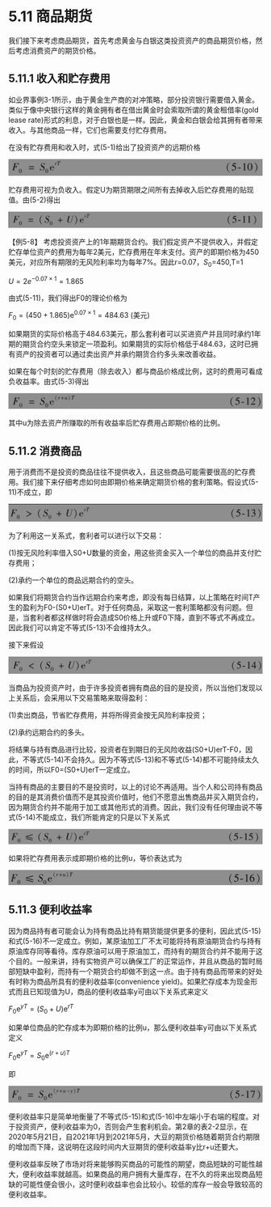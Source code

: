 # 5.11 商品期货

我们接下来考虑商品期货，首先考虑黄金与白银这类投资资产的商品期货价格，然后考虑消费资产的期货价格。

## 5.11.1 收入和贮存费用

如业界事例3-1所示，由于黄金生产商的对冲策略，部分投资银行需要借入黄金。类似于像中央银行这样的黄金拥有者在借出黄金时会索取所谓的黄金租借率(gold lease rate)形式的利息，对于白银也是一样。因此，黄金和白银会给其拥有者带来收入。与其他商品一样，它们也需要支付贮存费用。

在没有贮存费用和收入时，式(5-1)给出了投资资产的远期价格

![](images/2024-02-22-16-12-31.png)

贮存费用可视为负收入。假定U为期货期限之间所有去掉收入后贮存费用的贴现值。由(5-2)得出

![](images/2024-02-22-16-12-56.png)

【例5-8】 考虑投资资产上的1年期期货合约。我们假定资产不提供收入，并假定贮存单位资产的费用为每年2美元，贮存费用在年末支付。资产的即期价格为450美元，对应所有期限的无风险利率均为每年7%。因此r=0.07，$`S_0`$=450,T=1

$`U=2 e^{-0.07 \times 1}=1.865`$

由式(5-11)，我们得出F0的理论价格为

$`F_0=(450+1.865) \mathrm{e}^{0.07 \times 1}=484.63 \text { (美元) }`$

如果期货的实际价格高于484.63美元，那么套利者可以买进资产并且同时承约1年期的期货合约空头来锁定一项盈利。如果期货的实际价格低于484.63，这时已拥有资产的投资者可以通过卖出资产并承约期货合约多头来改善收益。

如果在每个时刻的贮存费用（除去收入）都与商品价格成比例，这时的费用可看成负收益率。由式(5-3)得出

![](images/2024-02-22-16-14-32.png)

其中u为除去资产所赚取的所有收益率后贮存费用占即期价格的比例。

## 5.11.2 消费商品

用于消费而不是投资的商品往往不提供收入，且这些商品可能需要很高的贮存费用。我们接下来仔细考虑如何由即期价格来确定期货价格的套利策略。假设式(5-11)不成立，即

![](images/2024-02-22-16-15-18.png)

为了利用这一关系式，套利者可以进行以下交易：

(1)按无风险利率借入S0+U数量的资金，用这些资金买入一个单位的商品并支付贮存费用；

(2)承约一个单位的商品远期合约的空头。

如果我们将期货合约当作远期合约来考虑，即没有每日结算，以上策略在时间T产生的盈利为F0-(S0+U)erT。对于任何商品，采取这一套利策略都没有问题。但是，当套利者都这样做时将会造成S0价格上升或F0下降，直到不等式不再成立。因此我们可以肯定不等式(5-13)不会维持太久。

接下来假设

![](images/2024-02-22-16-17-06.png)

当商品为投资资产时，由于许多投资者拥有商品的目的是投资，所以当他们发现以上关系后，会采用以下交易策略来取得盈利：

(1)卖出商品，节省贮存费用，并将所得资金按无风险利率投资；

(2)承约远期合约的多头。

将结果与持有商品进行比较，投资者在到期日的无风险收益(S0+U)erT-F0，因此，不等式(5-14)不会持久。因为不等式(5-13)和不等式(5-14)都不可能持续太久的时间，所以F0=(S0+U)erT一定成立。

当持有商品的主要目的不是投资时，以上的讨论不再适用。当个人和公司持有商品的目的是其消费价值而不是其投资价值时，他们不愿意出售商品并买入期货合约，因为期货合约并不能用于加工或其他形式的消费。因此，我们没有任何理由说不等式(5-14)不能成立，我们所能肯定的只是以下关系式

![](images/2024-02-22-16-18-15.png)

如果将贮存费用表示成即期价格的比例u，等价表达式为

![](images/2024-02-22-16-18-35.png)

## 5.11.3 便利收益率

因为商品持有者可能会认为持有商品比持有期货能提供更多的便利，因此式(5-15)和式(5-16)不一定成立。例如，某原油加工厂不太可能将持有原油期货合约与持有原油库存同等看待。库存原油可以用于原油加工，而持有的期货合约并不能用于这个目的。一般来讲，持有实物资产可以确保工厂的正常运作，并且从商品的暂时局部短缺中盈利，而持有一个期货合约却做不到这一点。由于持有商品而带来的好处有时称为商品所具有的便利收益率(convenience yield)。如果贮存成本为现金形式而且已知现值为U，商品的便利收益率y可由以下关系式来定义

$`F_0 \mathrm{e}^{y T}=\left(S_0+U\right) \mathrm{e}^{r T}`$

如果单位商品的贮存成本为即期价格的比例u，那么便利收益率y可由以下关系式定义

$`F_0 \mathrm{e}^{y T}=S_0 \mathrm{e}^{(r+u) T}`$

即

![](images/2024-02-22-16-20-03.png)

便利收益率只是简单地衡量了不等式(5-15)和式(5-16)中左端小于右端的程度。对于投资资产，便利收益率为0，否则会产生套利机会。第2章的表2-2显示，在2020年5月21日，自2021年1月到2021年5月，大豆的期货价格随着期货合约期限的增加而下降，这说明在这段时间内大豆期货的便利收益率y比r+u还要大。

便利收益率反映了市场对将来能够购买商品的可能性的期望，商品短缺的可能性越大，便利收益率就越高。如果商品的用户拥有大量库存，在不久的将来出现商品短缺的可能性便会很小，这时便利收益率也会比较小。较低的库存一般会导致较高的便利收益率。